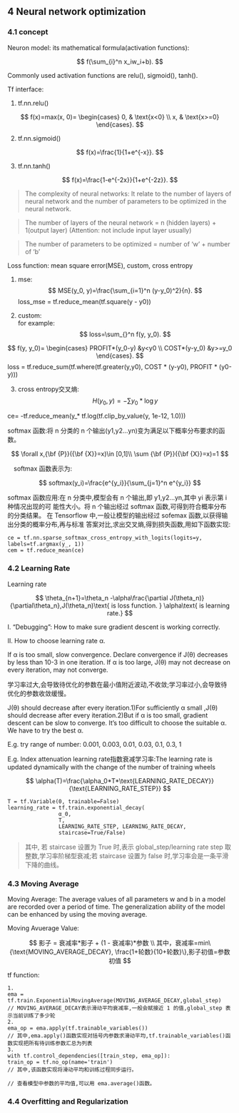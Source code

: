 ## 4  Neural network optimization
### 4.1 concept

Neuron model:  its mathematical formula(activation functions): 

$$
f(\sum_{i}^n x_iw_i+b).
$$

Commonly used activation functions are relu(), sigmoid(), tanh().

Tf interface: 
1. tf.nn.relu()

$$
    f(x)=max(x, 0)=
    \begin{cases}
    0, & \text{x<0} \\
    x, & \text{x>=0}
    \end{cases}.
$$
    
2. tf.nn.sigmoid()

$$
f(x)=\frac{1}{1+e^{-x}}.
$$

3. tf.nn.tanh()

$$
f(x)=\frac{1-e^{-2x}}{1+e^{-2z}}.
$$

                                                                                                                                                                
>The complexity of neural networks: It relate to the number of layers of neural network and the number of parameters to be optimized in the neural network.

>The number of layers of the neural network = n (hidden layers) + 1(output layer)
(Attention: not include input layer usually)

>The number of parameters to be optimized = number of ‘w’ + number of ‘b’
                                                                                                                                                               
Loss function: mean square error(MSE), custom, cross entropy

1) mse:
$$
  MSE(y_0, y)=\frac{\sum_{i=1}^n (y-y_0)^2}{n}.
$$
loss_mse = tf.reduce_mean(tf.square(y - y0))

2) custom:	
for example:
$$
  loss=\sum_{}^n f(y, y_0).
$$

$$
  f(y, y_0)=
  \begin{cases}
  PROFIT*(y_0-y) &y<y0 \\
  COST*(y-y_0) &y>=y_0
  \end{cases}.
$$
loss = tf.reduce_sum(tf.where(tf.greater(y,y0), COST * (y-y0), PROFIT * (y0-y)))

3) cross entropy交叉熵:
$$
  H(y_0, y)=-\sum y_ 0*\log{y}
$$

ce= -tf.reduce_mean(y_* tf.log(tf.clip_by_value(y, 1e-12, 1.0)))

softmax 函数:将 n 分类的 n 个输出(y1,y2...yn)变为满足以下概率分布要求的函数。

$$
\forall x,{\bf {P}}({\bf {X}}=x)\in [0,1]\\ \sum {\bf {P}}({\bf {X}}=x)=1
$$

&emsp;softmax 函数表示为:

$$
softmax(y_i)=\frac{e^{y_i}}{\sum_{j=1}^n e^{y_i}}
$$

softmax 函数应用:在 n 分类中,模型会有 n 个输出,即 y1,y2...yn,其中 yi 表示第 i 种情况出现的可
能性大小。将 n 个输出经过 softmax 函数,可得到符合概率分布的分类结果。
在 Tensorflow 中,一般让模型的输出经过 sofemax 函数,以获得输出分类的概率分布,再与标准
答案对比,求出交叉熵,得到损失函数,用如下函数实现:

	ce = tf.nn.sparse_softmax_cross_entropy_with_logits(logits=y, labels=tf.argmax(y_, 1))
	cem = tf.reduce_mean(ce)

### 4.2 Learning Rate

Learning rate

$$
\theta_{n+1}=\theta_n -\alpha\frac{\partial J(\theta_n)}{\partial\theta_n},J(\theta_n)\text{ is loss function. } \alpha\text{ is learning rate.}
$$

I. “Debugging”: How to make sure gradient descent is working correctly.

II. How to choose learning rate α.

If  α is too small, slow convergence. Declare convergence if J(θ) decreases by less than 10-3 in one iteration.
If  α is too large, J(θ) may not decrease on every iteration, may not converge.

学习率过大,会导致待优化的参数在最小值附近波动,不收敛;学习率过小,会导致待优化的参数收敛缓慢。

J(θ)  should decrease after every iteration.1)For sufficiently α small ,J(θ) should decrease after every iteration.2)But if α is too small, gradient descent can be slow to converge.
It’s too difficult to choose the suitable α. We have to try the best α.

E.g. try range of number:
0.001, 0.003, 0.01, 0.03, 0.1, 0.3, 1

E.g.
Index attenuation learning rate指数衰减学习率:The learning rate is updated dynamically with the change of the number of training wheels

$$
\alpha(T)=\frac{\alpha_0*T*\text{LEARNING_RATE_DECAY}}{\text{LEARNING_RATE_STEP}}
$$

	T = tf.Variable(0, trainable=False)
	learning_rate = tf.train.exponential_decay(
					α_0,
					T,
					LEARNING_RATE_STEP, LEARNING_RATE_DECAY,
					staircase=True/False)
>其中, 若 staircase 设置为 True 时,表示 global_step/learning rate step 取整数,学习率阶梯型衰减;若 staircase 设置为 false 时,学习率会是一条平滑下降的曲线。

### 4.3 Moving Average

Moving Average: The average values of all parameters w and b in a model are recorded over a period of time. The generalization ability of the model can be enhanced by using the moving average.

Moving Avuerage Value: 

$$
影子 = 衰减率*影子 + (1 - 衰减率)*参数 \\
其中，衰减率=min\{\text{MOVING_AVERAGE_DECAY}, \frac{1+轮数}{10+轮数}\},影子初值=参数初值
$$

tf function:

	1.
	ema = tf.train.ExponentialMovingAverage(MOVING_AVERAGE_DECAY,global_step)
	// MOVING_AVERAGE_DECAY表示滑动平均衰减率,一般会赋接近 1 的值,global_step 表示当前训练了多少轮
	2.
	ema_op = ema.apply(tf.trainable_variables())
	// 其中,ema.apply()函数实现对括号内参数求滑动平均,tf.trainable_variables()函数实现把所有待训练参数汇总为列表
	3.
	with tf.control_dependencies([train_step, ema_op]):
	train_op = tf.no_op(name='train')
	// 其中,该函数实现将滑动平均和训练过程同步运行。
	
	// 查看模型中参数的平均值,可以用 ema.average()函数。

### 4.4 Overfitting and Regularization

